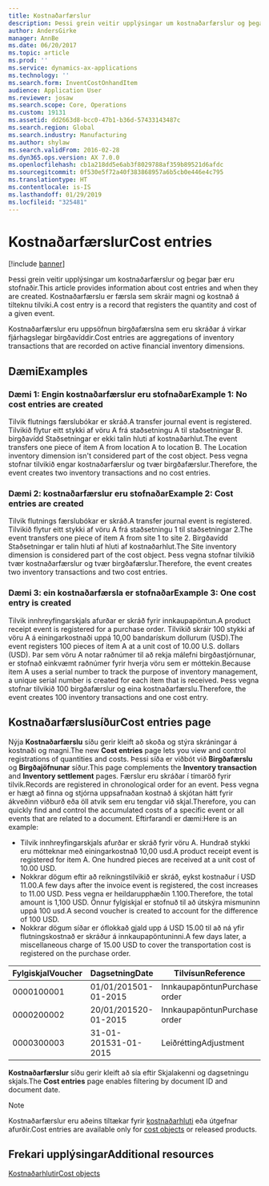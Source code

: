 ```yaml
---
title: Kostnaðarfærslur
description: Þessi grein veitir upplýsingar um kostnaðarfærslur og þegar þær eru stofnaðir. Kostnaðarfærslu er færsla sem skráir magni og kostnað á tilteknu tilviki.
author: AndersGirke
manager: AnnBe
ms.date: 06/20/2017
ms.topic: article
ms.prod: ''
ms.service: dynamics-ax-applications
ms.technology: ''
ms.search.form: InventCostOnhandItem
audience: Application User
ms.reviewer: josaw
ms.search.scope: Core, Operations
ms.custom: 19131
ms.assetid: dd2663d8-bcc0-47b1-b36d-57433143487c
ms.search.region: Global
ms.search.industry: Manufacturing
ms.author: shylaw
ms.search.validFrom: 2016-02-28
ms.dyn365.ops.version: AX 7.0.0
ms.openlocfilehash: cb1a218dd5e6ab3f8029788af359b89521d6afdc
ms.sourcegitcommit: 0f530e5f72a40f383868957a6b5cb0e446e4c795
ms.translationtype: HT
ms.contentlocale: is-IS
ms.lasthandoff: 01/29/2019
ms.locfileid: "325481"
---
```

# <a name="cost-entries"></a><span data-ttu-id="a20b1-104">Kostnaðarfærslur</span><span class="sxs-lookup"><span data-stu-id="a20b1-104">Cost entries</span></span>

[!include [banner](../includes/banner.md)]

<span data-ttu-id="a20b1-105">Þessi grein veitir upplýsingar um kostnaðarfærslur og þegar þær eru stofnaðir.</span><span class="sxs-lookup"><span data-stu-id="a20b1-105">This article provides information about cost entries and when they are created.</span></span> <span data-ttu-id="a20b1-106">Kostnaðarfærslu er færsla sem skráir magni og kostnað á tilteknu tilviki.</span><span class="sxs-lookup"><span data-stu-id="a20b1-106">A cost entry is a record that registers the quantity and cost of a given event.</span></span>

<span data-ttu-id="a20b1-107">Kostnaðarfærslur eru uppsöfnun birgðafærslna sem eru skráðar á virkar fjárhagslegar birgðavíddir.</span><span class="sxs-lookup"><span data-stu-id="a20b1-107">Cost entries are aggregations of inventory transactions that are recorded on active financial inventory dimensions.</span></span>

## <a name="examples"></a><span data-ttu-id="a20b1-108">Dæmi</span><span class="sxs-lookup"><span data-stu-id="a20b1-108">Examples</span></span>
### <a name="example-1-no-cost-entries-are-created"></a><span data-ttu-id="a20b1-109">Dæmi 1: Engin kostnaðarfærslur eru stofnaðar</span><span class="sxs-lookup"><span data-stu-id="a20b1-109">Example 1: No cost entries are created</span></span>

<span data-ttu-id="a20b1-110">Tilvik flutnings færslubókar er skráð.</span><span class="sxs-lookup"><span data-stu-id="a20b1-110">A transfer journal event is registered.</span></span> <span data-ttu-id="a20b1-111">Tilvikið flytur eitt stykki af vöru A frá staðsetningu A til staðsetningar B. birgðavídd Staðsetningar er ekki talin hluti af kostnaðarhlut.</span><span class="sxs-lookup"><span data-stu-id="a20b1-111">The event transfers one piece of item A from location A to location B. The Location inventory dimension isn't considered part of the cost object.</span></span> <span data-ttu-id="a20b1-112">Þess vegna stofnar tilvikið engar kostnaðarfærslur og tvær birgðafærslur.</span><span class="sxs-lookup"><span data-stu-id="a20b1-112">Therefore, the event creates two inventory transactions and no cost entries.</span></span>

### <a name="example-2-cost-entries-are-created"></a><span data-ttu-id="a20b1-113">Dæmi 2: kostnaðarfærslur eru stofnaðar</span><span class="sxs-lookup"><span data-stu-id="a20b1-113">Example 2: Cost entries are created</span></span>

<span data-ttu-id="a20b1-114">Tilvik flutnings færslubókar er skráð.</span><span class="sxs-lookup"><span data-stu-id="a20b1-114">A transfer journal event is registered.</span></span> <span data-ttu-id="a20b1-115">Tilvikið flytur eitt stykki af vöru A frá staðsetningu 1 til staðsetningar 2.</span><span class="sxs-lookup"><span data-stu-id="a20b1-115">The event transfers one piece of item A from site 1 to site 2.</span></span> <span data-ttu-id="a20b1-116">Birgðavídd Staðsetningar er talin hluti af hluti af kostnaðarhlut.</span><span class="sxs-lookup"><span data-stu-id="a20b1-116">The Site inventory dimension is considered part of the cost object.</span></span> <span data-ttu-id="a20b1-117">Þess vegna stofnar tilvikið tvær kostnaðarfærslur og tvær birgðafærslur.</span><span class="sxs-lookup"><span data-stu-id="a20b1-117">Therefore, the event creates two inventory transactions and two cost entries.</span></span>

### <a name="example-3-one-cost-entry-is-created"></a><span data-ttu-id="a20b1-118">Dæmi 3: ein kostnaðarfærsla er stofnaðar</span><span class="sxs-lookup"><span data-stu-id="a20b1-118">Example 3: One cost entry is created</span></span>

<span data-ttu-id="a20b1-119">Tilvik innhreyfingarskjals afurðar er skráð fyrir innkaupapöntun.</span><span class="sxs-lookup"><span data-stu-id="a20b1-119">A product receipt event is registered for a purchase order.</span></span> <span data-ttu-id="a20b1-120">Tilvikið skráir 100 stykki af vöru A á einingarkostnaði uppá 10,00 bandarískum dollurum (USD).</span><span class="sxs-lookup"><span data-stu-id="a20b1-120">The event registers 100 pieces of item A at a unit cost of 10.00 U.S. dollars (USD).</span></span> <span data-ttu-id="a20b1-121">Þar sem vöru A notar raðnúmer til að rekja málefni birgðastjórnunar, er stofnað einkvæmt raðnúmer fyrir hverja vöru sem er móttekin.</span><span class="sxs-lookup"><span data-stu-id="a20b1-121">Because item A uses a serial number to track the purpose of inventory management, a unique serial number is created for each item that is received.</span></span> <span data-ttu-id="a20b1-122">Þess vegna stofnar tilvikið 100 birgðafærslur og eina kostnaðarfærslu.</span><span class="sxs-lookup"><span data-stu-id="a20b1-122">Therefore, the event creates 100 inventory transactions and one cost entry.</span></span>

## <a name="cost-entries-page"></a><span data-ttu-id="a20b1-123">Kostnaðarfærslusíður</span><span class="sxs-lookup"><span data-stu-id="a20b1-123">Cost entries page</span></span>
<span data-ttu-id="a20b1-124">Nýja **Kostnaðarfærslu** síðu gerir kleift að skoða og stýra skráningar á kostnaði og magni.</span><span class="sxs-lookup"><span data-stu-id="a20b1-124">The new **Cost entries** page lets you view and control registrations of quantities and costs.</span></span> <span data-ttu-id="a20b1-125">Þessi síða er viðbót við **Birgðafærslu** og **Birgðajöfnunar** síður.</span><span class="sxs-lookup"><span data-stu-id="a20b1-125">This page complements the **Inventory transaction** and **Inventory settlement** pages.</span></span> <span data-ttu-id="a20b1-126">Færslur eru skráðar í tímaröð fyrir tilvik.</span><span class="sxs-lookup"><span data-stu-id="a20b1-126">Records are registered in chronological order for an event.</span></span> <span data-ttu-id="a20b1-127">Þess vegna er hægt að finna og stjórna uppsafnaðan kostnað á skjótan hátt fyrir ákveðinn viðburð eða öll atvik sem eru tengdar við skjal.</span><span class="sxs-lookup"><span data-stu-id="a20b1-127">Therefore, you can quickly find and control the accumulated costs of a specific event or all events that are related to a document.</span></span> <span data-ttu-id="a20b1-128">Eftirfarandi er dæmi:</span><span class="sxs-lookup"><span data-stu-id="a20b1-128">Here is an example:</span></span>

-   <span data-ttu-id="a20b1-129">Tilvik innhreyfingarskjals afurðar er skráð fyrir vöru A. Hundrað stykki eru mótteknar með einingarkostnað 10,00 usd.</span><span class="sxs-lookup"><span data-stu-id="a20b1-129">A product receipt event is registered for item A. One hundred pieces are received at a unit cost of 10.00 USD.</span></span>
-   <span data-ttu-id="a20b1-130">Nokkrar dögum eftir að reikningstilvikið er skráð, eykst kostnaður í USD 11.00.</span><span class="sxs-lookup"><span data-stu-id="a20b1-130">A few days after the invoice event is registered, the cost increases to 11.00 USD.</span></span> <span data-ttu-id="a20b1-131">Þess vegna er heildarupphæðin 1.100.</span><span class="sxs-lookup"><span data-stu-id="a20b1-131">Therefore, the total amount is 1,100 USD.</span></span> <span data-ttu-id="a20b1-132">Önnur fylgiskjal er stofnuð til að útskýra mismuninn uppá 100 usd.</span><span class="sxs-lookup"><span data-stu-id="a20b1-132">A second voucher is created to account for the difference of 100 USD.</span></span>
-   <span data-ttu-id="a20b1-133">Nokkrar dögum síðar er óflokkað gjald upp á USD 15.00 til að ná yfir flutningskostnað er skráður á innkaupapöntuninni.</span><span class="sxs-lookup"><span data-stu-id="a20b1-133">A few days later, a miscellaneous charge of 15.00 USD to cover the transportation cost is registered on the purchase order.</span></span>

| <span data-ttu-id="a20b1-134">Fylgiskjal</span><span class="sxs-lookup"><span data-stu-id="a20b1-134">Voucher</span></span> | <span data-ttu-id="a20b1-135">Dagsetning</span><span class="sxs-lookup"><span data-stu-id="a20b1-135">Date</span></span>       | <span data-ttu-id="a20b1-136">Tilvísun</span><span class="sxs-lookup"><span data-stu-id="a20b1-136">Reference</span></span>      | <span data-ttu-id="a20b1-137">Númer</span><span class="sxs-lookup"><span data-stu-id="a20b1-137">Number</span></span> | <span data-ttu-id="a20b1-138">Lotukenni</span><span class="sxs-lookup"><span data-stu-id="a20b1-138">Lot ID</span></span>  | <span data-ttu-id="a20b1-139">Magn</span><span class="sxs-lookup"><span data-stu-id="a20b1-139">Quantity</span></span> | <span data-ttu-id="a20b1-140">Upphæð</span><span class="sxs-lookup"><span data-stu-id="a20b1-140">Amount</span></span>  |
|---------|------------|----------------|--------|---------|---------------|----|
| <span data-ttu-id="a20b1-141">00001</span><span class="sxs-lookup"><span data-stu-id="a20b1-141">00001</span></span>   | <span data-ttu-id="a20b1-142">01/01/2015</span><span class="sxs-lookup"><span data-stu-id="a20b1-142">01-01-2015</span></span> | <span data-ttu-id="a20b1-143">Innkaupapöntun</span><span class="sxs-lookup"><span data-stu-id="a20b1-143">Purchase order</span></span> | <span data-ttu-id="a20b1-144">100001</span><span class="sxs-lookup"><span data-stu-id="a20b1-144">100001</span></span> | <span data-ttu-id="a20b1-145">0000101</span><span class="sxs-lookup"><span data-stu-id="a20b1-145">0000101</span></span> | <span data-ttu-id="a20b1-146">100,00</span><span class="sxs-lookup"><span data-stu-id="a20b1-146">100.00</span></span>   | <span data-ttu-id="a20b1-147">1000,00</span><span class="sxs-lookup"><span data-stu-id="a20b1-147">1000.00</span></span> |
| <span data-ttu-id="a20b1-148">00002</span><span class="sxs-lookup"><span data-stu-id="a20b1-148">00002</span></span>   | <span data-ttu-id="a20b1-149">20/01/2015</span><span class="sxs-lookup"><span data-stu-id="a20b1-149">20-01-2015</span></span> | <span data-ttu-id="a20b1-150">Innkaupapöntun</span><span class="sxs-lookup"><span data-stu-id="a20b1-150">Purchase order</span></span> | <span data-ttu-id="a20b1-151">100001</span><span class="sxs-lookup"><span data-stu-id="a20b1-151">100001</span></span> | <span data-ttu-id="a20b1-152">0000101</span><span class="sxs-lookup"><span data-stu-id="a20b1-152">0000101</span></span> |          | <span data-ttu-id="a20b1-153">100,00</span><span class="sxs-lookup"><span data-stu-id="a20b1-153">100.00</span></span>  |
| <span data-ttu-id="a20b1-154">00003</span><span class="sxs-lookup"><span data-stu-id="a20b1-154">00003</span></span>   | <span data-ttu-id="a20b1-155">31-01-2015</span><span class="sxs-lookup"><span data-stu-id="a20b1-155">31-01-2015</span></span> | <span data-ttu-id="a20b1-156">Leiðrétting</span><span class="sxs-lookup"><span data-stu-id="a20b1-156">Adjustment</span></span>     | <span data-ttu-id="a20b1-157">100001</span><span class="sxs-lookup"><span data-stu-id="a20b1-157">100001</span></span> | <span data-ttu-id="a20b1-158">0000101</span><span class="sxs-lookup"><span data-stu-id="a20b1-158">0000101</span></span> |          | <span data-ttu-id="a20b1-159">15:00</span><span class="sxs-lookup"><span data-stu-id="a20b1-159">15.00</span></span>   |

<span data-ttu-id="a20b1-160">**Kostnaðarfærslur** síðu gerir kleift að sía eftir Skjalakenni og dagsetningu skjals.</span><span class="sxs-lookup"><span data-stu-id="a20b1-160">The **Cost entries** page enables filtering by document ID and document date.</span></span> 

> [!NOTE]
> <span data-ttu-id="a20b1-161">Kostnaðarfærslur eru aðeins tiltækar fyrir [kostnaðarhluti](cost-object.md) eða útgefnar afurðir.</span><span class="sxs-lookup"><span data-stu-id="a20b1-161">Cost entries are available only for [cost objects](cost-object.md) or released products.</span></span>

<a name="additional-resources"></a><span data-ttu-id="a20b1-162">Frekari upplýsingar</span><span class="sxs-lookup"><span data-stu-id="a20b1-162">Additional resources</span></span>
--------

[<span data-ttu-id="a20b1-163">Kostnaðarhlutir</span><span class="sxs-lookup"><span data-stu-id="a20b1-163">Cost objects</span></span>](cost-object.md)



